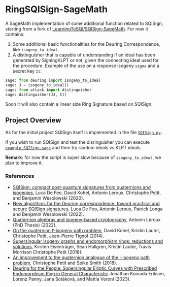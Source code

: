 # RingSQISign-SageMath

A SageMath implementation of some additional function related to SQISign, starting from a fork of [LearningToSQI/SQISign-SageMath](https://github.com/LearningToSQI/SQISign-SageMath).
For now it contains:
1. Some additional basic functionalities for the Deuring Correspondence, like `isogeny_to_ideal`. 
2. A distinguisher that is capable of understanding if an ideal has been generated by SigningKLPT or not, given the connecting ideal used for the procedure. Example of the use on a response isogeny `sigma` and a secret key `Iτ`:

```python
sage: from deuring import isogeny_to_ideal
sage: J = isogeny_to_ideal()
sage: from attack import distinguisher
sage: distinguisher(JJ, Iτ)
```
Soon it will also contain a linear size Ring Signature based on SQISign.

## Project Overview

As for the initial project SQISign itself is implemented in the file [`SQISign.py`](SQISign.py).

If you wish to run SQISign and test the disringuisher you can execute [`example_SQISign.sage`](example_SQISign.sage) and then try random ideals vs KLPT ideals.

**Remark**: for now the script is super slow because of `isogeny_to_ideal`, we plan to improve it.




### References

- [SQISign: compact post-quantum signatures from quaternions and isogenies](https://eprint.iacr.org/2020/1240), Luca De Feo, David Kohel, Antonin Leroux, Christophe Petit, and Benjamin Wesolowski (2020).
- [New algorithms for the Deuring correspondence: toward practical and secure SQISign signatures](https://eprint.iacr.org/2022/234), Luca De Feo, Antonin Leroux, Patrick Longa and Benjamin Wesolowski (2022).
- [Quaternion algebras and isogeny-based cryptography](https://www.lix.polytechnique.fr/Labo/Antonin.LEROUX/manuscrit_these.pdf), Antonin Leroux (PhD Thesis) (2022).
- [On the quaternion $\ell$-isogeny path problem](https://arxiv.org/abs/1406.0981), David Kohel, Kristin Lauter, Christophe Petit, Jean-Pierre Tignol (2014).
- [Supersingular isogeny graphs and endomorphism rings: reductions and solutions](https://eprint.iacr.org/2018/371), Kirsten Eisenträger, Sean Hallgren, Kristin Lauter, Travis Morrison Christophe Petit (2018).
- [An improvement to the quaternion analogue of the l-isogeny path problem](https://crypto.iacr.org/2018/affevents/mathcrypt/page.html), Christophe Petit and Spike Smith (2018).
- [Deuring for the People: Supersingular Elliptic Curves with Prescribed Endomorphism Ring in General Characteristic](https://ia.cr/2023/106) Jonathan Komada Eriksen, Lorenz Panny, Jana Sotáková, and Mattia Veroni (2023).
